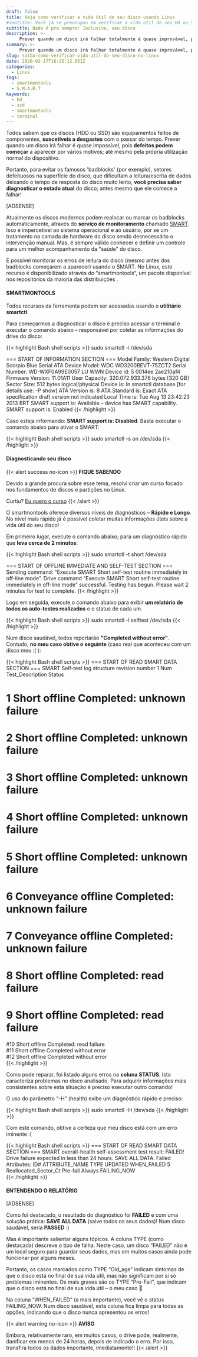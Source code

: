 ```yaml
---
draft: false
title: Veja como verificar a vida útil do seu disco usando Linux
#seotitle: Você já se preocupou em verificar a vida útil do seu HD ou SSH?
subtitle: Nada é pra sempre! Inclusive, seu disco
description: >-
     Prever quando um disco irá falhar totalmente é quase improvável, pois defeitos podem começar a aparecer por vários motivos; até mesmo pela própria utilização normal do dispositivo.
summary: >-
     Prever quando um disco irá falhar totalmente é quase improvável, pois defeitos podem começar a aparecer por vários motivos; até mesmo pela própria utilização normal do dispositivo.
slug: saiba-como-verificar-vida-util-do-seu-disco-no-linux
date: 2020-02-17T16:25:12.051Z
categories:
  - Linux
tags:
  - smartmontools
  - S.M.A.R.T
keywords:
  - hd
  - ssd
  - smartmontools
  - terminal
---
```


Todos sabem que os discos (HDD ou SSD) são equipamentos feitos de componentes, **suscetíveis a desgastes**
com o passar do tempo. Prever quando um disco irá falhar é quase impossível, pois **defeitos podem começar** a 
aparecer por vários motivos; até mesmo pela própria utilização normal do dispositivo. 

Portanto, para evitar os famosos 'badblocks' (por exemplo), setores defeituosos na superfície do disco, 
que dificultam a leitura/escrita de dados deixando o tempo de resposta do disco muito lento, 
**você precisa saber diagnosticar o estado atual** do disco; antes mesmo que ele comece a falhar! 

[ADSENSE]

Atualmente os discos modernos podem realocar ou marcar os badblocks automaticamente, 
através do **serviço de monitoramento** chamado [SMART](https://pt.wikipedia.org/wiki/S.M.A.R.T.). 
Isso é impercetivel ao sistema operacional e ao usuário, por se um tratamento na camada de hardware do disco sendo 
desnecessário o intervenção manual. Mas, é sempre válido conhecer e definir um controle para um melhor acompanhamento da "saúde" do disco.

É possível monitorar os erros de leitura do disco (mesmo antes dos badblocks começarem a aparecer) usando o SMART. 
No Linux, este recurso é disponibilizado através do “smartmontools“, um pacote disponível nos repositórios da maioria das distribuições .

#### SMARTMONTOOLS

Todos recursos da ferramenta podem ser acessadas usando o **utilitário smartctl**.

Para começarmos a diagnosticar o disco é preciso acessar o terminal e executar o comando abaixo – responsável por coletar as informações do drive do disco:

{{< highlight Bash shell scripts >}}
sudo smartctl -i /dev/sda

=== START OF INFORMATION SECTION ===
Model Family: Western Digital Scorpio Blue Serial ATA
Device Model: WDC WD3200BEVT-75ZCT2
Serial Number: WD-WXF0A99E0057
LU WWN Device Id: 5 0014ee 2ae210af4
Firmware Version: 11.01A11
User Capacity: 320.072.933.376 bytes [320 GB] Sector Size: 512 bytes logical/physical
Device is: In smartctl database [for details use: -P show] ATA Version is: 8
ATA Standard is: Exact ATA specification draft version not indicated
Local Time is: Tue Aug 13 23:42:23 2013 BRT
SMART support is: Available – device has SMART capability.
SMART support is: Enabled
{{< /highlight >}}

Caso esteja informando: **SMART support is: Disabled**. Basta executar o comando abaixo para ativar o SMART:

{{< highlight Bash shell scripts >}}
sudo smartctl -s on /dev/sda
{{< /highlight >}}

#### Diagnosticando seu disco

{{< alert success no-icon >}}
**FIQUE SABENDO**

Devido a grande procura sobre esse tema, resolvi criar um curso focado nos fundamentos de discos e partições no Linux.

Curtiu? [Eu quero o curso](https://www.udemy.com/course/fundamentos-linux-sistemas-de-arquivos-e-dispositivos/?referralCode=BE4C4F68EECD104189ED)
{{< /alert >}}

O smartmontools oferece diversos níveis de diagnósticos – **Rápido e Longo**. No nível mais rápido já é possível coletar muitas informações úteis sobre a vida útil do seu disco!

Em primeiro lugar, execute o comando abaixo; para um diagnóstico rápido que **leva cerca de 2 minutos**:

{{< highlight Bash shell scripts >}}
sudo smartctl -t short /dev/sda

=== START OF OFFLINE IMMEDIATE AND SELF-TEST SECTION ===
Sending command: “Execute SMART Short self-test routine immediately in off-line mode”.
Drive command “Execute SMART Short self-test routine immediately in off-line mode” successful. Testing has begun.
Please wait 2 minutes for test to complete.
{{< /highlight >}}

Logo em seguida, execute o comando abaixo para exibir **um relatório de todos os auto-testes realizados** e o status de cada um.

{{< highlight Bash shell scripts >}}
sudo smartctl -l selftest /dev/sda
{{< /highlight >}}

Num disco saudável, todos reportarão **"Completed without error"**. Contudo, **no meu caso obtive o seguinte** (caso real que aconteceu com um disco meu :( ):

{{< highlight Bash shell scripts >}}
=== START OF READ SMART DATA SECTION ===
SMART Self-test log structure revision number 1
Num  Test_Description    Status                 
# 1  Short offline       Completed: unknown failure   
# 2  Short offline       Completed: unknown failure   
# 3  Short offline       Completed: unknown failure   
# 4  Short offline       Completed: unknown failure   
# 5  Short offline       Completed: unknown failure   
# 6  Conveyance offline  Completed: unknown failure   
# 7  Conveyance offline  Completed: unknown failure   
# 8  Short offline       Completed: read failure       
# 9  Short offline       Completed: read failure       
#10  Short offline       Completed: read failure       
#11  Short offline       Completed without error     
#12  Short offline       Completed without error    
{{< /highlight >}}

Como pode reparar, foi listado alguns erros na **coluna STATUS**. Isto caracteriza problemas no disco analisado. Para adquirir informações mais consistentes sobre esta situação é preciso executar outro comando!

O uso do parâmetro “-H” (health) exibe um diagnóstico rápido e preciso:

{{< highlight Bash shell scripts >}}
sudo smartctl -H /dev/sda
{{< /highlight >}}

Com este comando, obtive a certeza que meu disco está com um erro iminente :( 

{{< highlight Bash shell scripts >}}
=== START OF READ SMART DATA SECTION ===
SMART overall-health self-assessment test result: FAILED!
Drive failure expected in less than 24 hours. SAVE ALL DATA.
Failed Attributes:
ID# ATTRIBUTE_NAME            TYPE       UPDATED             WHEN_FAILED
  5 Reallocated_Sector_Ct         Pre-fail       Always                FAILING_NOW      
{{< /highlight >}}

#### ENTENDENDO O RELATÓRIO

[ADSENSE]

Como foi destacado, o resultado do diagnóstico foi **FAILED** e com uma solução prática: **SAVE ALL DATA** (salve todos os seus dados)! Num disco saudável, seria **PASSED** :)

Mas é importante salientar alguns tópicos. A coluna TYPE (como destacada) descreve o tipo de falha. Neste caso, um disco “FAILED” não é um local seguro para guardar seus dados, mas em muitos casos ainda pode funcionar por alguns meses. 

Portanto, os casos marcados como TYPE “Old_age” indicam sintomas de que o disco está no final de sua vida útil, mas não significam por sí só problemas iminentes. Os mais graves são os TYPE “Pre-Fail”, que indicam que o disco está no final de sua vida útil – o meu caso 🙁

Na coluna “WHEN_FAILED” (a mais importante), você vê o status FAILING_NOW. Num disco saudável, esta coluna fica limpa para todas as opções, indicando que o disco nunca apresentou os erros!


{{< alert warning no-icon >}}
**AVISO**

Embora, relativamente raro, em muitos casos, o drive pode, realmente, danificar em menos de 24 horas, depois de indicado o erro. 
Por isso, transfira todos os dados importante, imediatamente!!
{{< /alert >}}

